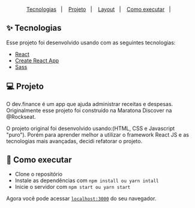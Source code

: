 <p align="center">
  <a href="#-tecnologias">Tecnologias</a>&nbsp;&nbsp;&nbsp;|&nbsp;&nbsp;&nbsp;
  <a href="#-projeto">Projeto</a>&nbsp;&nbsp;&nbsp;|&nbsp;&nbsp;&nbsp;
  <a href="#-layout">Layout</a>&nbsp;&nbsp;&nbsp;|&nbsp;&nbsp;&nbsp;
  <a href="#-como-executar">Como executar</a>&nbsp;&nbsp;&nbsp;|&nbsp;&nbsp;&nbsp;
</p>

## ✨ Tecnologias

Esse projeto foi desenvolvido usando com as seguintes tecnologias:

- [React](https://reactjs.org)
- [Create React App](https://pt-br.reactjs.org/docs/create-a-new-react-app.html)
- [Sass](https://sass-lang.com/)


## 💻 Projeto
O dev.finance é um app que ajuda administrar receitas e despesas. Originalmente esse projeto foi construído 
na Maratona Discover na @Rockseat.

O projeto original foi desenvolvido usando:(HTML, CSS e Javascript "puro"). Porém para aprender melhor a utilizar o 
framework React JS e as tecnologias mais avançadas, decidi refatorar o projeto. 

## 🚀 Como executar

- Clone o repositório
- Instale as dependências com `npm install ou yarn intall`
- Inicie o servidor com `npm start ou yarn start`

Agora você pode acessar [`localhost:3000`](http://localhost:3000) do seu navegador.
